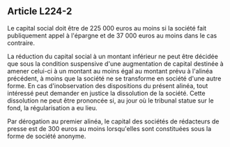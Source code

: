 Article L224-2
----
Le capital social doit être de 225 000 euros au moins si la société fait
publiquement appel à l'épargne et de 37 000 euros au moins dans le cas
contraire.

La réduction du capital social à un montant inférieur ne peut être décidée que
sous la condition suspensive d'une augmentation de capital destinée à amener
celui-ci à un montant au moins égal au montant prévu à l'alinéa précédent, à
moins que la société ne se transforme en société d'une autre forme. En cas
d'inobservation des dispositions du présent alinéa, tout intéressé peut demander
en justice la dissolution de la société. Cette dissolution ne peut être
prononcée si, au jour où le tribunal statue sur le fond, la régularisation a eu
lieu.

Par dérogation au premier alinéa, le capital des sociétés de rédacteurs de
presse est de 300 euros au moins lorsqu'elles sont constituées sous la forme de
société anonyme.
